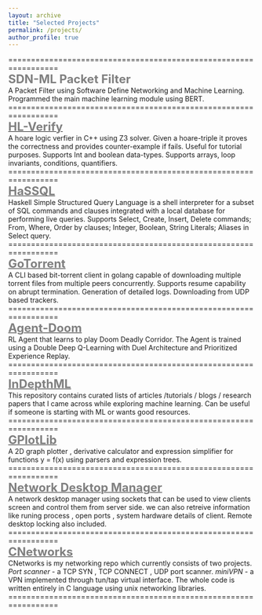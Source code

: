 ```yaml
---
layout: archive
title: "Selected Projects"
permalink: /projects/
author_profile: true
---
```

=================================================================<br/>
<span style="color:gray"><b><font size=5>SDN-ML Packet Filter</font></b></span><br/>
A Packet Filter using Software Define Networking and Machine Learning. Programmed the main machine learning module using BERT.
<br/>=================================================================<br/>
[<span style="color:gray"><b><font size=5>HL-Verify</font></b></span>](https://github.com/Puneet2000/hoare-logic)<br/>
A hoare logic verfier in C++ using Z3 solver. Given a hoare-triple it proves the correctness and provides counter-example if fails. Useful for tutorial purposes. Supports Int and boolean data-types. Supports arrays, loop invariants, conditions, quantifiers. 
<br/>=================================================================<br/>
[<span style="color:gray"><b><font size=5>HaSSQL</font></b></span>](https://github.com/IITH-SBJoshi/haskell-8)<br/>
Haskell Simple Structured Query Language is a shell interpreter for a subset of SQL commands and clauses integrated with a local database for performing live queries. Supports Select, Create, Insert, Delete commands; From, Where, Order by clauses; Integer, Boolean, String Literals;  Aliases in Select query.
<br/>=================================================================<br/>
[<span style="color:gray"><b><font size=5>GoTorrent</font></b></span>](https://github.com/Puneet2000/GoTorrent)<br/>
A CLI based bit-torrent client in golang capable of downloading multiple torrent files from multiple peers concurrently. Supports resume capability on abrupt termination. Generation of detailed logs. Downloading from UDP based trackers.
<br/>=================================================================<br/>
[<span style="color:gray"><b><font size=5>Agent-Doom</font></b></span>](https://github.com/Puneet2000/Agent-DOoM)<br/>
RL Agent that learns to play Doom Deadly Corridor. The Agent is trained using a Double Deep Q-Learning with Duel Architecture and Prioritized Experience Replay.
<br/>=================================================================<br/>
[<span style="color:gray"><b><font size=5>InDepthML</font></b></span>](https://github.com/Puneet2000/In-Depth-ML)<br/>
This repository contains curated lists of articles /tutorials / blogs / research papers that I came across while exploring machine learning. Can be useful if someone is starting with ML or wants good resources.
<br/>=================================================================<br/>
[<span style="color:gray"><b><font size=5>GPlotLib</font></b></span>](https://github.com/Puneet2000/GPlotLib)<br/>
A 2D graph plotter , derivative calculator and expression simplifier for functions y = f(x) using parsers and expression trees.
<br/>=================================================================<br/>
[<span style="color:gray"><b><font size=5>Network Desktop Manager</font></b></span>](https://github.com/Puneet2000/Network-Desktop-Mangaer)<br/>
A network desktop manager using sockets that can be used to view clients screen and control them from server side. we can also retreive information like runing process , open ports , system hardware details of client. Remote desktop locking also included.
<br/>=================================================================<br/>
[<span style="color:gray"><b><font size=5>CNetworks</font></b></span>](https://github.com/Puneet2000/CNetworks)<br/>
CNetworks is my networking repo which currently consists of two projects. *Port scanner* - a TCP SYN , TCP CONNECT , UDP port scanner. *miniVPN* - a VPN implemented through tun/tap virtual interface. The whole code is written entirely in C language using unix networking libraries.
<br/>=================================================================<br/>

